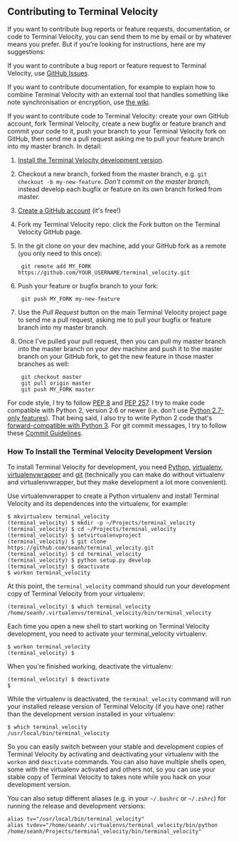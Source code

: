 Contributing to Terminal Velocity
---------------------------------


If you want to contribute bug reports or feature requests, documentation, or
code to Terminal Velocity, you can send them to me by email or by whatever means
you prefer. But if you're looking for instructions, here are my suggestions:

If you want to contribute a bug report or feature request to Terminal Velocity,
use
[GitHub Issues](https://github.com/seanh/terminal_velocity/issues?state=open).

If you want to contribute documentation, for example to explain how to combine
Terminal Velocity with an external tool that handles something like note
synchronisation or encryption, use
[the wiki](https://github.com/seanh/terminal_velocity/wiki).

If you want to contribute code to Terminal Velocity: create your own GitHub
account, fork Terminal Velocity, create a new bugfix or feature branch and
commit your code to it, push your branch to your Terminal Velocity fork on
GitHub, then send me a pull request asking me to pull your feature branch into
my master branch. In detail:

1. [Install the Terminal Velocity development version](https://github.com/seanh/terminal_velocity/blob/master/CONTRIBUTING.md#how-to-install-the-terminal-velocity-development-version).

2. Checkout a new branch, forked from the master branch, e.g.
   `git checkout -b my-new-feature`. _Don't commit on the master branch_,
   instead develop each bugfix or feature on its own branch forked from master.

3. [Create a GitHub account](https://github.com/signup) (it's free!)

4. Fork my Terminal Velocity repo: click the _Fork_ button on the Terminal
   Velocity GitHub page.

5. In the git clone on your dev machine, add your GitHub fork as a remote (you
   only need to this once):

        git remote add MY_FORK https://github.com/YOUR_USERNAME/terminal_velocity.git

6. Push your feature or bugfix branch to your fork:

        git push MY_FORK my-new-feature

7. Use the _Pull Request_ button on the main Terminal Velocity project page to
   send me a pull request, asking me to pull your bugfix or feature branch into
   my master branch.

8. Once I've pulled your pull request, then you can pull my master branch into
   the master branch on your dev machine and push it to the master branch on
   your GitHub fork, to get the new feature in those master branches as well:

        git checkout master
        git pull origin master
        git push MY_FORK master

For code style, I try to follow [PEP 8](http://www.python.org/dev/peps/pep-0008/) and
[PEP 257](http://www.python.org/dev/peps/pep-0257/). I try to make code compatible
with Python 2, version 2.6 or newer (i.e. don't use
[Python 2.7-only features](http://docs.python.org/2/whatsnew/2.7.html)).
That being said, I also try to write Python 2 code that's
[forward-compatible with Python 3](http://lucumr.pocoo.org/2011/1/22/forwards-compatible-python/).
For git commit messages, I try to follow these [Commit Guidelines](http://git-scm.com/book/en/Distributed-Git-Contributing-to-a-Project#Commit-Guidelines).


### How To Install the Terminal Velocity Development Version

To install Terminal Velocity for development, you need
[Python](http://www.python.org/),
[virtualenv](http://www.virtualenv.org/),
[virtualenvwrapper](http://www.doughellmann.com/projects/virtualenvwrapper/)
and [git](http://git-scm.com/)
(technically you can make do without virtualenv and virtualenvwrapper, but they
make development a lot more convenient).

Use virtualenvwrapper to create a Python virtualenv and install Terminal
Velocity and its dependences into the virtualenv, for example:

    $ mkvirtualenv terminal_velocity
    (terminal_velocity) $ mkdir -p ~/Projects/terminal_velocity
    (terminal_velocity) $ cd ~/Projects/terminal_velocity
    (terminal_velocity) $ setvirtualenvproject
    (terminal_velocity) $ git clone https://github.com/seanh/terminal_velocity.git
    (terminal_velocity) $ cd terminal_velocity
    (terminal_velocity) $ python setup.py develop
    (terminal_velocity) $ deactivate
    $ workon terminal_velocity

At this point, the `terminal_velocity` command should run your development
copy of Terminal Velocity from your virtualenv:

    (terminal_velocity) $ which terminal_velocity
    /home/seanh/.virtualenvs/terminal_velocity/bin/terminal_velocity

Each time you open a new shell to start working on Terminal Velocity
development, you need to activate your terminal_velocity virtualenv:

    $ workon terminal_velocity
    (terminal_velocity) $

When you're finished working, deactivate the virtualenv:

    (terminal_velocity) $ deactivate
    $

While the virtualenv is deactivated, the `terminal_velocity` command will run
your installed release version of Terminal Velocity (if you have one) rather
than the development version installed in your virtualenv:

    $ which terminal_velocity
    /usr/local/bin/terminal_velocity

So you can easily switch between your stable and development copies of Terminal
Velocity by activating and deactivating your virtualenv with the `workon` and
`deactivate` commands. You can also have multiple shells open, some with the
virtualenv activated and others not, so you can use your stable copy of
Terminal Velocity to takes note while you hack on your development version.

You can also setup different aliases (e.g. in your `~/.bashrc` or
`~/.zshrc`) for running the release and development versions:

    alias tv="/usr/local/bin/terminal_velocity"
    alias tvdev="/home/seanh/.virtualenvs/terminal_velocity/bin/python /home/seanh/Projects/terminal_velocity/bin/terminal_velocity"

